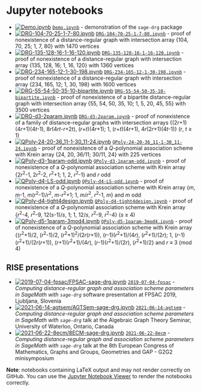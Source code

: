 # Jupyter notebooks

* [![Demo.ipynb](https://mybinder.org/badge.svg)](https://mybinder.org/v2/gh/jaanos/sage-drg/master?filepath=jupyter/Demo.ipynb)
[`Demo.ipynb`](https://nbviewer.jupyter.org/github/jaanos/sage-drg/blob/master/jupyter/Demo.ipynb) - demonstration of the `sage-drg` package
* [![DRG-104-70-25-1-7-80.ipynb](https://mybinder.org/badge.svg)](https://mybinder.org/v2/gh/jaanos/sage-drg/master?filepath=jupyter/DRG-104-70-25-1-7-80.ipynb)
[`DRG-104-70-25-1-7-80.ipynb`](https://nbviewer.jupyter.org/github/jaanos/sage-drg/blob/master/jupyter/DRG-104-70-25-1-7-80.ipynb) - proof of nonexistence of a distance-regular graph with intersection array {104, 70, 25; 1, 7, 80} with 1470 vertices
* [![DRG-135-128-16-1-16-120.ipynb](https://mybinder.org/badge.svg)](https://mybinder.org/v2/gh/jaanos/sage-drg/master?filepath=jupyter/DRG-135-128-16-1-16-120.ipynb)
[`DRG-135-128-16-1-16-120.ipynb`](https://nbviewer.jupyter.org/github/jaanos/sage-drg/blob/master/jupyter/DRG-135-128-16-1-16-120.ipynb) - proof of nonexistence of a distance-regular graph with intersection array {135, 128, 16; 1, 16, 120} with 1360 vertices
* [![DRG-234-165-12-1-30-198.ipynb](https://mybinder.org/badge.svg)](https://mybinder.org/v2/gh/jaanos/sage-drg/master?filepath=jupyter/DRG-234-165-12-1-30-198.ipynb)
[`DRG-234-165-12-1-30-198.ipynb`](https://nbviewer.jupyter.org/github/jaanos/sage-drg/blob/master/jupyter/DRG-234-165-12-1-30-198.ipynb) - proof of nonexistence of a distance-regular graph with intersection array {234, 165, 12; 1, 30, 198} with 1600 vertices
* [![DRG-55-54-50-35-10-bipartite.ipynb](https://mybinder.org/badge.svg)](https://mybinder.org/v2/gh/jaanos/sage-drg/master?filepath=jupyter/DRG-55-54-50-35-10-bipartite.ipynb)
[`DRG-55-54-50-35-10-bipartite.ipynb`](https://nbviewer.jupyter.org/github/jaanos/sage-drg/blob/master/jupyter/DRG-55-54-50-35-10-bipartite.ipynb) - proof of nonexistence of a bipartite distance-regular graph with intersection array {55, 54, 50, 35, 10; 1, 5, 20, 45, 55} with 3500 vertices
* [![DRG-d3-2param.ipynb](https://mybinder.org/badge.svg)](https://mybinder.org/v2/gh/jaanos/sage-drg/master?filepath=jupyter/DRG-d3-2param.ipynb)
[`DRG-d3-2param.ipynb`](https://nbviewer.jupyter.org/github/jaanos/sage-drg/blob/master/jupyter/DRG-d3-2param.ipynb) - proof of nonexistence of a family of distance-regular graphs with intersection arrays {(2*r*+1)(4*r*+1)(4*t*-1), 8*r*(4*rt*-*r*+2*t*), (*r*+*t*)(4*r*+1); 1, (*r*+*t*)(4*r*+1), 4*r*(2*r*+1)(4*t*-1)} (*r*, *t* ≥ 1)
* [![QPoly-24-20-36_11-1-30_11-24.ipynb](https://mybinder.org/badge.svg)](https://mybinder.org/v2/gh/jaanos/sage-drg/master?filepath=jupyter/QPoly-24-20-36_11-1-30_11-24.ipynb)
[`QPoly-24-20-36_11-1-30_11-24.ipynb`](https://nbviewer.jupyter.org/github/jaanos/sage-drg/blob/master/jupyter/QPoly-24-20-36_11-1-30_11-24.ipynb) - proof of nonexistence of a *Q*-polynomial association scheme with Krein array {24, 20, 36/11; 30/11, 24} with 225 vertices
* [![QPoly-d3-1param-odd.ipynb](https://mybinder.org/badge.svg)](https://mybinder.org/v2/gh/jaanos/sage-drg/master?filepath=jupyter/QPoly-d3-1param-odd.ipynb)
[`QPoly-d3-1param-odd.ipynb`](https://nbviewer.jupyter.org/github/jaanos/sage-drg/blob/master/jupyter/QPoly-d3-1param-odd.ipynb) - proof of nonexistence of a *Q*-polynomial association scheme with Krein array {2*r*<sup>2</sup>-1, 2*r*<sup>2</sup>-2, *r*<sup>2</sup>+1; 1, 2, *r*<sup>2</sup>-1} and *r* odd
* [![QPoly-d4-LS-odd.ipynb](https://mybinder.org/badge.svg)](https://mybinder.org/v2/gh/jaanos/sage-drg/master?filepath=jupyter/QPoly-d4-LS-odd.ipynb.ipynb)
[`QPoly-d4-LS-odd.ipynb`](https://nbviewer.jupyter.org/github/jaanos/sage-drg/blob/master/jupyter/QPoly-d4-LS-odd.ipynb) - proof of nonexistence of a *Q*-polynomial association scheme with Krein array {*m*, *m*-1, m(*r*<sup>2</sup>-1)/*r*<sup>2</sup>, *m*-*r*<sup>2</sup>+1; 1, *m*/*r*<sup>2</sup>, *r*<sup>2</sup>-1, *m*} and *m* odd
* [![QPoly-d4-tight4design.ipynb](https://mybinder.org/badge.svg)](https://mybinder.org/v2/gh/jaanos/sage-drg/master?filepath=jupyter/QPoly-d4-tight4design.ipynb)
[`QPoly-d4-tight4design.ipynb`](https://nbviewer.jupyter.org/github/jaanos/sage-drg/blob/master/jupyter/QPoly-d4-tight4design.ipynb) - proof of nonexistence of a *Q*-polynomial association scheme with Krein array {*r*<sup>2</sup>-4, *r*<sup>2</sup>-9, 12(*s*-1)/*s*, 1; 1, 12/*s*, *r*<sup>2</sup>-9, *r*<sup>2</sup>-4} (*s* ≥ 4)
* [![QPoly-d5-1param-3mod4.ipynb](https://mybinder.org/badge.svg)](https://mybinder.org/v2/gh/jaanos/sage-drg/master?filepath=jupyter/QPoly-d5-1param-3mod4.ipynb)
[`QPoly-d5-1param-3mod4.ipynb`](https://nbviewer.jupyter.org/github/jaanos/sage-drg/blob/master/jupyter/QPoly-d5-1param-3mod4.ipynb) - proof of nonexistence of a *Q*-polynomial association scheme with Krein array {(*r*<sup>2</sup>+1)/2, (*r*<sup>2</sup>-1)/2, (*r*<sup>2</sup>+1)<sup>2</sup>/(2*r*(*r*+1)), (*r*-1)(*r*<sup>2</sup>+1)/(4*r*), (*r*<sup>2</sup>+1)/(2*r*); 1, (*r*-1)(*r*<sup>2</sup>+1)/(2*r*(*r*+1)), (*r*+1)(*r*<sup>2</sup>+1)/(4*r*), (*r*-1)(*r*<sup>2</sup>+1)/(2*r*), (*r*<sup>2</sup>+1)/2} and *r* ≡ 3 (mod 4)

## RISE presentations

* [![2019-07-04-fpsac/FPSAC-sage-drg.ipynb](https://mybinder.org/badge.svg)](https://mybinder.org/v2/gh/jaanos/sage-drg/master?filepath=jupyter/2019-07-04-fpsac/FPSAC-sage-drg.ipynb) [`2019-07-04-fpsac`](2019-07-04-fpsac/) - *Computing distance-regular graph and association scheme parameters in SageMath with `sage-drg`* software presentation at FPSAC 2019, Ljubljana, Slovenia
* [![2021-06-14-agtsem/AGTSem-sage-drg.ipynb](https://mybinder.org/badge.svg)](https://mybinder.org/v2/gh/jaanos/sage-drg/master?filepath=jupyter/2021-06-14-agtsem/AGTSem-sage-drg.ipynb) [`2021-06-14-agtsem`](2021-06-14-agtsem/) - *Computing distance-regular graph and association scheme parameters in SageMath with `sage-drg`* talk at the Algebraic Graph Theory Seminar, University of Waterloo, Ontario, Canada
* [![2021-06-22-8ecm/8ECM-sage-drg.ipynb](https://mybinder.org/badge.svg)](https://mybinder.org/v2/gh/jaanos/sage-drg/master?filepath=jupyter/2021-06-22-8ecm/8ECM-sage-drg.ipynb) [`2021-06-22-8ecm`](2021-06-22-8ecm/) - *Computing distance-regular graph and association scheme parameters in SageMath with `sage-drg`* talk at the 8th European Congress of Mathematics, Graphs and Groups, Geometries and GAP - G2G2 minisymposium

**Note**: notebooks containing LaTeX output and may not render correctly on GitHub.
You can use the [Jupyter Notebook Viewer](https://nbviewer.jupyter.org/github/jaanos/sage-drg/tree/master/jupyter/) to render the notebooks correctly.
